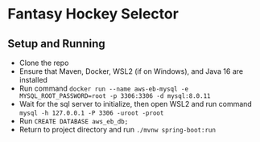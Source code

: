 # Fantasy Hockey Selector

## Setup and Running

 * Clone the repo
 * Ensure that Maven, Docker, WSL2 (if on Windows), and Java 16 are installed
 * Run command `docker run --name aws-eb-mysql -e MYSQL_ROOT_PASSWORD=root -p 3306:3306 -d mysql:8.0.11`
 * Wait for the sql server to initialize, then open WSL2 and run command `mysql -h 127.0.0.1 -P 3306 -uroot -proot`
 * Run `CREATE DATABASE aws_eb_db;`
 * Return to project directory and run `./mvnw spring-boot:run`
